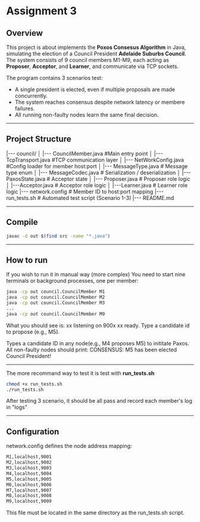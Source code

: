 # Assignment 3
## Overview 
This project is about implements the **Poxos Consesus Algorithm** in Java, simulating the election of a Council President **Adelaide Suburbs Council**.
The system consists of 9 council members M1-M9, each acting as **Proposer**, **Acceptor**, and **Learner**, and communicate via TCP sockets. 

The program contains 3 scenarios test:
- A single president is elected, even if multiple proposals are made concurrently.
- The system reaches consensus despite network latency or membere failures.
- All running non-faulty nodes learn the same final decision.

---
## Project Structure
|--- council/
│    |--- CouncilMember.java  #Main entry point
│    |--- TcpTransport.java  #TCP communication layer
│    |--- NetWorkConfig.java  #Config loader for member host:port
│    |--- MessageType.java  # Message type enum
│    |--- MessageCodec.java  # Serialization / deserialization
│   |--- PaxosState.java  # Acceptor state
│   |--- Proposer.java  # Proposer role logic
│   |---Acceptor.java  # Acceptor role logic
│   |---Learner.java  # Learner role logic
|--- network.config  # Member ID to host:port mapping
|--- run_tests.sh  # Automated test script (Scenario 1-3)
|--- README.md 

---
## Compile
```bash
javac -d out $(find src -name "*.java")
```

---
## How to run
If you wish to run it in manual way (more complex)
You need to start nine terminals or background processes, one per member:
```bash
java -cp out council.CouncilMember M1
java -cp out council.CouncilMember M2
java -cp out council.CouncilMember M3
...
java -cp out council.CouncilMember M9
```
What you should see is: 
xx listening on 900x
xx ready. Type a candidate id to propose (e.g., M5).

Types a candidate ID in any node(e.g., M4 proposes M5) to inititate Paxos.
All non-faulty nodes should print:
CONSENSUS: M5 has been elected Council President!

---
The more recommand way to test it is test with **run_tests.sh**
```bash
chmod +x run_tests.sh
./run_tests.sh
```
After testing 3 scenario, it should be all pass and record each member's log in "logs" 

---
## Configuration
network.config defines the node address mapping:
```bash
M1,localhost,9001
M2,localhost,9002
M3,localhost,9003
M4,localhost,9004
M5,localhost,9005
M6,localhost,9006
M7,localhost,9007
M8,localhost,9008
M9,localhost,9009
```
This file must be located in the same directory as the run_tests.sh script.

